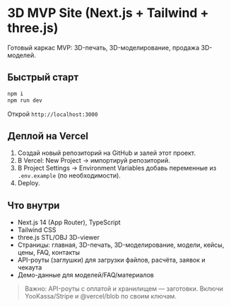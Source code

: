 # 3D MVP Site (Next.js + Tailwind + three.js)

Готовый каркас MVP: 3D-печать, 3D-моделирование, продажа 3D-моделей.

## Быстрый старт
```bash
npm i
npm run dev
```
Открой `http://localhost:3000`

## Деплой на Vercel
1. Создай новый репозиторий на GitHub и залей этот проект.
2. В Vercel: New Project → импортируй репозиторий.
3. В Project Settings → Environment Variables добавь переменные из `.env.example` (по необходимости).
4. Deploy.

## Что внутри
- Next.js 14 (App Router), TypeScript
- Tailwind CSS
- three.js STL/OBJ 3D-viewer
- Страницы: главная, 3D-печать, 3D-моделирование, модели, кейсы, цены, FAQ, контакты
- API-роуты (заглушки) для загрузки файлов, расчёта, заявок и чекаута
- Демо-данные для моделей/FAQ/материалов

> Важно: API-роуты с оплатой и хранилищем — заготовки. Включи YooKassa/Stripe и @vercel/blob по своим ключам.
